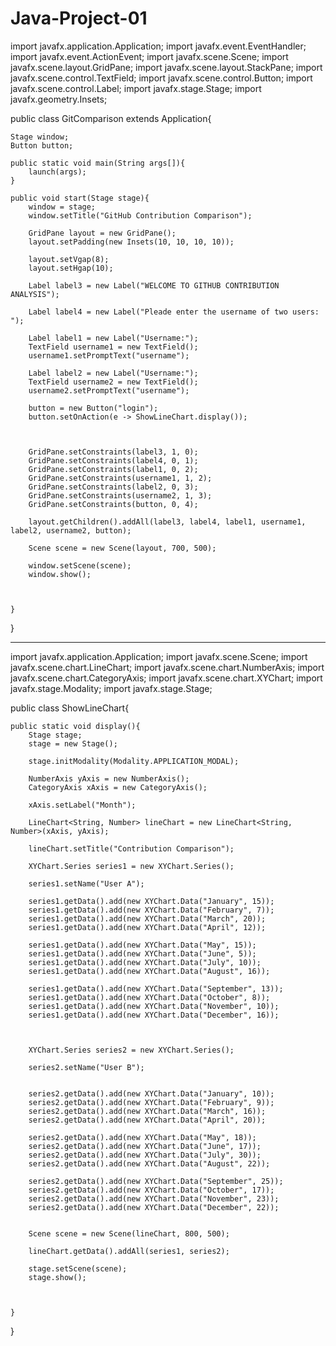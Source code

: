 # Java-Project-01
import javafx.application.Application;
import javafx.event.EventHandler;
import javafx.event.ActionEvent;
import javafx.scene.Scene;
import javafx.scene.layout.GridPane;
import javafx.scene.layout.StackPane;
import javafx.scene.control.TextField;
import javafx.scene.control.Button;
import javafx.scene.control.Label;
import javafx.stage.Stage;
import javafx.geometry.Insets;


public class GitComparison extends Application{
    
    Stage window;
    Button button;
    
    public static void main(String args[]){
        launch(args);
    }
    
    public void start(Stage stage){
        window = stage;
        window.setTitle("GitHub Contribution Comparison");
        
        GridPane layout = new GridPane();
        layout.setPadding(new Insets(10, 10, 10, 10));
        
        layout.setVgap(8);
        layout.setHgap(10);
        
        Label label3 = new Label("WELCOME TO GITHUB CONTRIBUTION ANALYSIS");
       
        Label label4 = new Label("Pleade enter the username of two users: ");
        
        Label label1 = new Label("Username:");
        TextField username1 = new TextField();
        username1.setPromptText("username");
        
        Label label2 = new Label("Username:");
        TextField username2 = new TextField();
        username2.setPromptText("username");
        
        button = new Button("login");
        button.setOnAction(e -> ShowLineChart.display());
        
        
        
        GridPane.setConstraints(label3, 1, 0);
        GridPane.setConstraints(label4, 0, 1);
        GridPane.setConstraints(label1, 0, 2);
        GridPane.setConstraints(username1, 1, 2);
        GridPane.setConstraints(label2, 0, 3);
        GridPane.setConstraints(username2, 1, 3);
        GridPane.setConstraints(button, 0, 4);
        
        layout.getChildren().addAll(label3, label4, label1, username1, label2, username2, button);
        
        Scene scene = new Scene(layout, 700, 500);
        
        window.setScene(scene);
        window.show();
       
        
        
    }
}


*********
import javafx.application.Application;
import javafx.scene.Scene;
import javafx.scene.chart.LineChart;
import javafx.scene.chart.NumberAxis;
import javafx.scene.chart.CategoryAxis;
import javafx.scene.chart.XYChart;
import javafx.stage.Modality;
import javafx.stage.Stage;

public class ShowLineChart{
       
    public static void display(){
        Stage stage;
        stage = new Stage();
        
        stage.initModality(Modality.APPLICATION_MODAL);
        
        NumberAxis yAxis = new NumberAxis();
        CategoryAxis xAxis = new CategoryAxis();
        
        xAxis.setLabel("Month");
        
        LineChart<String, Number> lineChart = new LineChart<String, Number>(xAxis, yAxis);
        
        lineChart.setTitle("Contribution Comparison");
        
        XYChart.Series series1 = new XYChart.Series();
        
        series1.setName("User A");
        
        series1.getData().add(new XYChart.Data("January", 15));
        series1.getData().add(new XYChart.Data("February", 7));
        series1.getData().add(new XYChart.Data("March", 20));
        series1.getData().add(new XYChart.Data("April", 12));
        
        series1.getData().add(new XYChart.Data("May", 15));
        series1.getData().add(new XYChart.Data("June", 5));
        series1.getData().add(new XYChart.Data("July", 10));
        series1.getData().add(new XYChart.Data("August", 16));
        
        series1.getData().add(new XYChart.Data("September", 13));
        series1.getData().add(new XYChart.Data("October", 8));
        series1.getData().add(new XYChart.Data("November", 10));
        series1.getData().add(new XYChart.Data("December", 16));
        
        
        
        XYChart.Series series2 = new XYChart.Series();
        
        series2.setName("User B");
        
       
        series2.getData().add(new XYChart.Data("January", 10));
        series2.getData().add(new XYChart.Data("February", 9));
        series2.getData().add(new XYChart.Data("March", 16));
        series2.getData().add(new XYChart.Data("April", 20));
        
        series2.getData().add(new XYChart.Data("May", 18));
        series2.getData().add(new XYChart.Data("June", 17));
        series2.getData().add(new XYChart.Data("July", 30));
        series2.getData().add(new XYChart.Data("August", 22));
        
        series2.getData().add(new XYChart.Data("September", 25));
        series2.getData().add(new XYChart.Data("October", 17));
        series2.getData().add(new XYChart.Data("November", 23));
        series2.getData().add(new XYChart.Data("December", 22));
        
        
        Scene scene = new Scene(lineChart, 800, 500);
        
        lineChart.getData().addAll(series1, series2);
        
        stage.setScene(scene);
        stage.show();
        
        
        
    }
}


